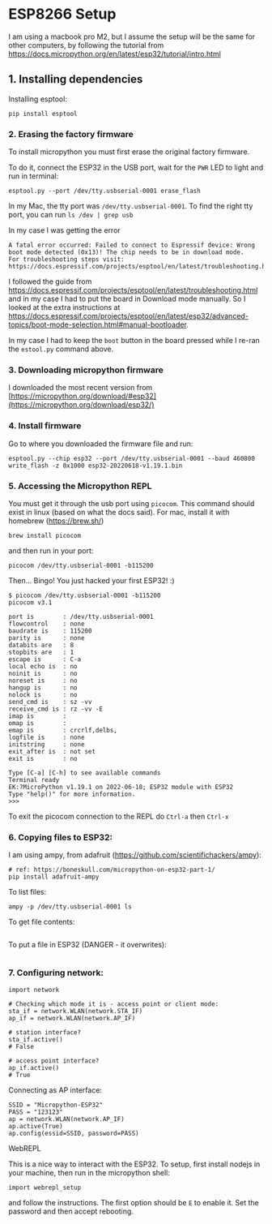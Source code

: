 # ESP8266 Setup

I am using a macbook pro M2, but I assume the setup will be the same for other computers, by following the tutorial from https://docs.micropython.org/en/latest/esp32/tutorial/intro.html

## 1. Installing dependencies

Installing esptool:
```
pip install esptool
```

### 2. Erasing the factory firmware

To install micropython you must first erase the original factory firmware.

To do it, connect the ESP32 in the USB port, wait for the `PWR` LED to light and run in terminal:
```
esptool.py --port /dev/tty.usbserial-0001 erase_flash
```

In my Mac, the tty port was `/dev/tty.usbserial-0001`. To find the right tty port, you can run `ls /dev | grep usb`

In my case I was getting the error
```
A fatal error occurred: Failed to connect to Espressif device: Wrong boot mode detected (0x13)! The chip needs to be in download mode.
For troubleshooting steps visit: https://docs.espressif.com/projects/esptool/en/latest/troubleshooting.html
```

I followed the guide from https://docs.espressif.com/projects/esptool/en/latest/troubleshooting.html
and in my case I had to put the board in Download mode manually. So I looked at the extra instructions
at https://docs.espressif.com/projects/esptool/en/latest/esp32/advanced-topics/boot-mode-selection.html#manual-bootloader.

In my case I had to keep the `boot` button in the board pressed while I re-ran the `estool.py` command above.

### 3. Downloading micropython firmware

I downloaded the most recent version from [https://micropython.org/download/#esp32](https://micropython.org/download/esp32/)

### 4. Install firmware
Go to where you downloaded the firmware file and run:
```
esptool.py --chip esp32 --port /dev/tty.usbserial-0001 --baud 460800 write_flash -z 0x1000 esp32-20220618-v1.19.1.bin
```

### 5. Accessing the Micropython REPL
You must get it through the usb port using `picocom`. This command should exist in linux (based on what the docs said). For mac, install it
with homebrew (https://brew.sh/)
```
brew install picocom
```

and then run in your port:
```
picocom /dev/tty.usbserial-0001 -b115200
```

Then... Bingo! You just hacked your first ESP32! :)
```
$ picocom /dev/tty.usbserial-0001 -b115200
picocom v3.1

port is        : /dev/tty.usbserial-0001
flowcontrol    : none
baudrate is    : 115200
parity is      : none
databits are   : 8
stopbits are   : 1
escape is      : C-a
local echo is  : no
noinit is      : no
noreset is     : no
hangup is      : no
nolock is      : no
send_cmd is    : sz -vv
receive_cmd is : rz -vv -E
imap is        : 
omap is        : 
emap is        : crcrlf,delbs,
logfile is     : none
initstring     : none
exit_after is  : not set
exit is        : no

Type [C-a] [C-h] to see available commands
Terminal ready
EK:?MicroPython v1.19.1 on 2022-06-18; ESP32 module with ESP32
Type "help()" for more information.
>>>
```

To exit the picocom connection to the REPL do `Ctrl-a` then `Ctrl-x`

### 6. Copying files to ESP32:

I am using ampy, from adafruit (https://github.com/scientifichackers/ampy):
```
# ref: https://boneskull.com/micropython-on-esp32-part-1/
pip install adafruit-ampy
```

To list files:
```
ampy -p /dev/tty.usbserial-0001 ls
```

To get file contents:
```

```

To put a file in ESP32 (DANGER - it overwrites):
```

```

### 7. Configuring network:
```
import network

# Checking which mode it is - access point or client mode:
sta_if = network.WLAN(network.STA_IF)
ap_if = network.WLAN(network.AP_IF)

# station interface?
sta_if.active()
# False

# access point interface?
ap_if.active()
# True
```

Connecting as AP interface:
```
SSID = "Micropython-ESP32"
PASS = "123123"
ap = network.WLAN(network.AP_IF)
ap.active(True)
ap.config(essid=SSID, password=PASS)
```

WebREPL

This is a nice way to interact with the ESP32. To setup, first install nodejs in your machine, then run in the micropython shell:
```
import webrepl_setup
```
and follow the instructions. The first option should be `E` to enable it. Set the password and then accept rebooting.



